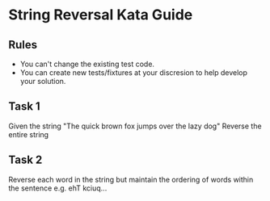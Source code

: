 # String Reversal Kata Guide

## Rules
- You can't change the existing test code.
- You can create new tests/fixtures at your discresion to help develop your solution.

## Task 1
Given the string
"The quick brown fox jumps over the lazy dog" 
Reverse the entire string 

## Task 2
Reverse each word in the string but maintain the ordering of words within the sentence e.g. ehT kciuq...
